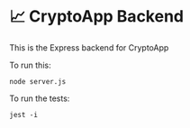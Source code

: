 # 📈 CryptoApp Backend

This is the Express backend for CryptoApp

To run this:

    node server.js
    
To run the tests:

    jest -i
